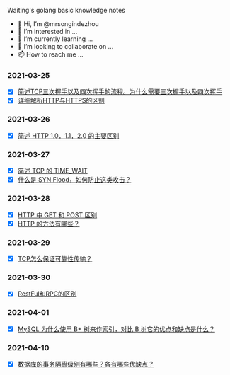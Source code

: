 Waiting's golang basic knowledge notes

- 👋 Hi, I’m @mrsongindezhou
- 👀 I’m interested in ...
- 🌱 I’m currently learning ...
- 💞️ I’m looking to collaborate on ...
- 📫 How to reach me ...

### 2021-03-25
- [x] [简述TCP三次握手以及四次挥手的流程。为什么需要三次握手以及四次挥手](https://github.com/mrsongindezhou/Go-Basic-Notes/blob/main/2021-03-25/three-way-handshake.md)
- [x] [详细解析HTTP与HTTPS的区别](https://github.com/mrsongindezhou/Basic-Notes/blob/main/2021-03-25/http%26https.md)

### 2021-03-26
- [x] [简述 HTTP 1.0，1.1，2.0 的主要区别](https://github.com/mrsongindezhou/Basic-Notes/blob/main/2021-03-26/http1.0%26http1.1%26http2.0.md)

### 2021-03-27
- [x] [简述 TCP 的 TIME_WAIT](https://github.com/mrsongindezhou/Basic-Notes/blob/main/2021-03-27/time_wait.md)
- [X] [什么是 SYN Flood，如何防止这类攻击？](https://github.com/mrsongindezhou/Basic-Notes/blob/main/2021-03-27/syn_flood.md)

### 2021-03-28
- [x] [HTTP 中 GET 和 POST 区别](https://github.com/mrsongindezhou/Basic-Notes/blob/main/2021-03-28/get%26post.md)
- [x] [HTTP 的方法有哪些？](https://github.com/mrsongindezhou/Basic-Notes/blob/main/2021-03-28/http-method.md)

### 2021-03-29
- [x] [TCP怎么保证可靠性传输？](https://github.com/mrsongindezhou/Basic-Notes/tree/main/2021-03-29)

### 2021-03-30
- [x] [RestFul和RPC的区别](https://github.com/mrsongindezhou/Basic-Notes/blob/main/2021-03-30/RestFul%26RPC.md)

### 2021-04-01
- [x] [MySQL 为什么使用 B+ 树来作索引，对比 B 树它的优点和缺点是什么？](https://github.com/mrsongindezhou/Basic-Notes/tree/main/2021-04-01)

### 2021-04-10
- [x] [数据库的事务隔离级别有哪些？各有哪些优缺点？](https://github.com/mrsongindezhou/Basic-Notes/blob/main/2021-04-10/TransactionIsolation.md)